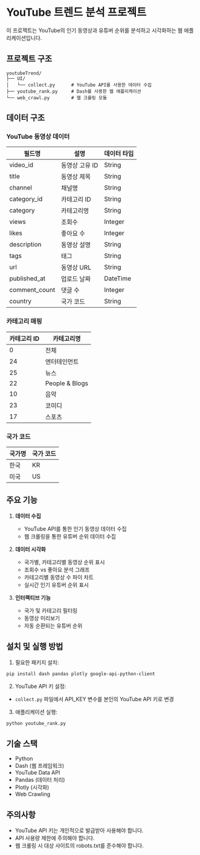 # YouTube 트렌드 분석 프로젝트

이 프로젝트는 YouTube의 인기 동영상과 유튜버 순위를 분석하고 시각화하는 웹 애플리케이션입니다.

## 프로젝트 구조

```
youtubeTrend/
├── UI/
│   └── collect.py      # YouTube API를 사용한 데이터 수집
├── youtube_rank.py     # Dash를 사용한 웹 애플리케이션
└── web_crawl.py        # 웹 크롤링 모듈
```

## 데이터 구조

### YouTube 동영상 데이터
| 필드명 | 설명 | 데이터 타입 |
|--------|------|------------|
| video_id | 동영상 고유 ID | String |
| title | 동영상 제목 | String |
| channel | 채널명 | String |
| category_id | 카테고리 ID | String |
| category | 카테고리명 | String |
| views | 조회수 | Integer |
| likes | 좋아요 수 | Integer |
| description | 동영상 설명 | String |
| tags | 태그 | String |
| url | 동영상 URL | String |
| published_at | 업로드 날짜 | DateTime |
| comment_count | 댓글 수 | Integer |
| country | 국가 코드 | String |

### 카테고리 매핑
| 카테고리 ID | 카테고리명 |
|------------|------------|
| 0 | 전체 |
| 24 | 엔터테인먼트 |
| 25 | 뉴스 |
| 22 | People & Blogs |
| 10 | 음악 |
| 23 | 코미디 |
| 17 | 스포츠 |

### 국가 코드
| 국가명 | 국가 코드 |
|--------|------------|
| 한국 | KR |
| 미국 | US |

## 주요 기능

1. **데이터 수집**
   - YouTube API를 통한 인기 동영상 데이터 수집
   - 웹 크롤링을 통한 유튜버 순위 데이터 수집

2. **데이터 시각화**
   - 국가별, 카테고리별 동영상 순위 표시
   - 조회수 vs 좋아요 분석 그래프
   - 카테고리별 동영상 수 파이 차트
   - 실시간 인기 유튜버 순위 표시

3. **인터랙티브 기능**
   - 국가 및 카테고리 필터링
   - 동영상 미리보기
   - 자동 순환되는 유튜버 순위

## 설치 및 실행 방법

1. 필요한 패키지 설치:
```bash
pip install dash pandas plotly google-api-python-client
```

2. YouTube API 키 설정:
- `collect.py` 파일에서 API_KEY 변수를 본인의 YouTube API 키로 변경

3. 애플리케이션 실행:
```bash
python youtube_rank.py
```

## 기술 스택

- Python
- Dash (웹 프레임워크)
- YouTube Data API
- Pandas (데이터 처리)
- Plotly (시각화)
- Web Crawling

## 주의사항

- YouTube API 키는 개인적으로 발급받아 사용해야 합니다.
- API 사용량 제한에 주의해야 합니다.
- 웹 크롤링 시 대상 사이트의 robots.txt를 준수해야 합니다. 
